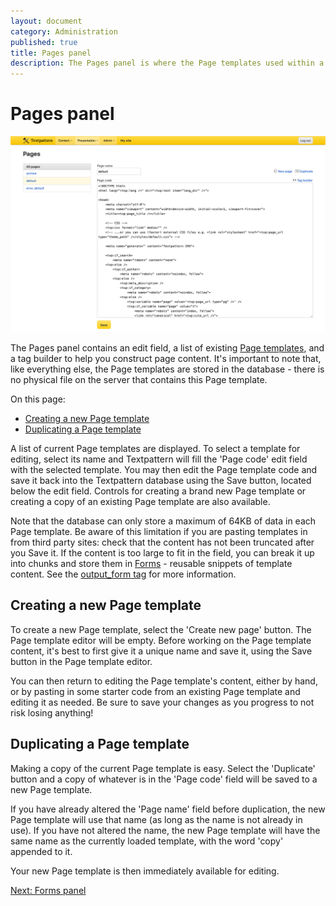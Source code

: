```yaml
---
layout: document
category: Administration
published: true
title: Pages panel
description: The Pages panel is where the Page templates used within a Textpattern website are created and edited.
---
```


# Pages panel

<img class="img--bordered" alt="Figure 1" src="/img/47x/admin-panel-pages.png">

The Pages panel contains an edit field, a list of existing [Page templates](https://docs.textpattern.com/themes/page-templates-explained), and a tag builder to help you construct page content. It's important to note that, like everything else, the Page templates are stored in the database - there is no physical file on the server that contains this Page template.

On this page:

* [Creating a new Page template](#creating-a-new-page-template)
* [Duplicating a Page template](#duplicating-a-page-template)

A list of current Page templates are displayed. To select a template for editing, select its name and Textpattern will fill the 'Page code' edit field with the selected template. You may then edit the Page template code and save it back into the Textpattern database using the Save button, located below the edit field. Controls for creating a brand new Page template or creating a copy of an existing Page template are also available.

Note that the database can only store a maximum of 64KB of data in each Page template. Be aware of this limitation if you are pasting templates in from third party sites: check that the content has not been truncated after you Save it. If the content is too large to fit in the field, you can break it up into chunks and store them in [Forms](https://docs.textpattern.com/administration/forms-panel) - reusable snippets of template content. See the [output_form tag](https://docs.textpattern.com/tags/output_form) for more information.

## Creating a new Page template

To create a new Page template, select the 'Create new page' button. The Page template editor will be empty. Before working on the Page template content, it's best to first give it a unique name and save it, using the Save button in the Page template editor.

You can then return to editing the Page template's content, either by hand, or by pasting in some starter code from an existing Page template and editing it as needed. Be sure to save your changes as you progress to not risk losing anything!

## Duplicating a Page template

Making a copy of the current Page template is easy. Select the 'Duplicate' button and a copy of whatever is in the 'Page code' field will be saved to a new Page template.

If you have already altered the 'Page name' field before duplication, the new Page template will use that name (as long as the name is not already in use). If you have not altered the name, the new Page template will have the same name as the currently loaded template, with the word 'copy' appended to it.

Your new Page template is then immediately available for editing.

[Next: Forms panel](https://docs.textpattern.com/administration/forms-panel)
